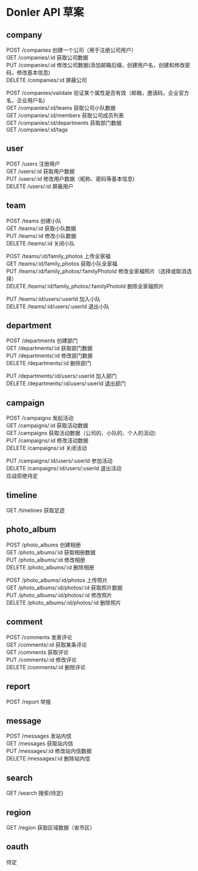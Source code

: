 # Donler API 草案
## company
POST /companies 创建一个公司（用于注册公司用户）  
GET /companies/:id 获取公司数据  
PUT /companies/:id 修改公司数据(添加邮箱后缀，创建用户名，创建和修改密码，修改基本信息)  
DELETE /companies/:id 屏蔽公司  

POST /companies/validate 验证某个属性是否有效（邮箱，邀请码，企业官方名，企业用户名)  
GET /companies/:id/teams 获取公司小队数据  
GET /companies/:id/members 获取公司成员列表  
GET /companies/:id/departments 获取部门数据  
GET /companies/:id/tags  

## user
POST /users 注册用户  
GET /users/:id 获取用户数据  
PUT /users/:id 修改用户数据（昵称、密码等基本信息)  
DELETE /users/:id 屏蔽用户  

## team
POST /teams 创建小队  
GET /teams/:id 获取小队数据  
PUT /teams/:id 修改小队数据  
DELETE /teams/:id 关闭小队  

POST /teams/:id/family_photos 上传全家福  
GET /teams/:id/family_photos 获取小队全家福  
PUT /teams/:id/family_photos/:familyPhotoId 修改全家福照片（选择或取消选择）  
DELETE /teams/:id/family_photos/:familyPhotoId 删除全家福照片  

PUT /teams/:id/users/:userId 加入小队  
DELETE /teams/:id/users/:userId 退出小队  

## department
POST /departments 创建部门  
GET /departments/:id 获取部门数据  
PUT /departments/:id 修改部门数据  
DELETE /departments/:id 删除部门  

PUT /departments/:id/users/:userId 加入部门  
DELETE /departments/:id/users/:userId 退出部门  

## campaign
POST /campaigns 发起活动  
GET /campaigns/:id 获取活动数据  
GET /campaigns 获取活动数据（公司的、小队的、个人的活动）  
PUT /campaigns/:id 修改活动数据  
DELETE /campaigns/:id 关闭活动  

PUT /campaigns/:id/users/:userId 参加活动  
DELETE /campaigns/:id/users/:userId 退出活动  
应战拒绝待定

## timeline
GET /timelines 获取足迹

## photo_album
POST /photo_albums 创建相册  
GET /photo_albums/:id 获取相册数据  
PUT /photo_albums/:id 修改相册  
DELETE /photo_albums/:id 删除相册  

POST /photo_albums/:id/photos 上传照片  
GET /photo_albums/:id/photos/:id 获取照片数据  
PUT /photo_albums/:id/photos/:id 修改照片  
DELETE /photo_albums/:id/photos/:id 删除照片  

## comment
POST /comments 发表评论  
GET /comments/:id 获取某条评论  
GET /comments 获取评论  
PUT /comments/:id 修改评论  
DELETE /comments/:id 删除评论  

## report
POST /report 举报  

## message
POST /messages 发站内信  
GET /messages 获取站内信  
PUT /messages/:id 修改站内信数据  
DELETE /messages/:id 删除站内信  

## search
GET /search 搜索(待定)  

## region
GET /region 获取区域数据（省市区）  

## oauth
待定  
